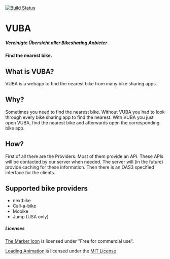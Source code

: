 [![Build Status](https://dev.azure.com/TheMinefighter/VUBA/_apis/build/status/VUBA-CI?branchName=master)](https://dev.azure.com/TheMinefighter/VUBA/_build/latest?definitionId=5&branchName=master)
# VUBA
##### Vereinigte Übersicht aller Bikesharing Anbieter
#### Find the nearest bike.
## What is VUBA?
VUBA is a webapp to find the nearest bike from many bike sharing apps.
## Why?
Sometimes you need to find the nearest bike.
Without VUBA you had to look through every bike sharing app to find the nearest.
With VUBA you just open VUBA, find the nearest bike and afterwards open the corresponding bike app.
## How?
First of all there are the Providers.
Most of them provide an API.
These APIs will be contacted by our server when needed.
The server will (in the future) provide caching for these information.
Then there is an OAS3 specified interface for the clients.

## Supported bike providers
 - nextbike
 - Call-a-bike
 - Mobike
 - Jump (USA only)
 
 
##### Licenses
[The Marker Icon](https://www.iconfinder.com/icons/383108/map_marker_icon) is licensed under "Free for commercial use".

[Loading Animation](https://tobiasahlin.com/spinkit/) is licensed under the [MIT License](https://github.com/tobiasahlin/SpinKit/blob/master/LICENSE)
